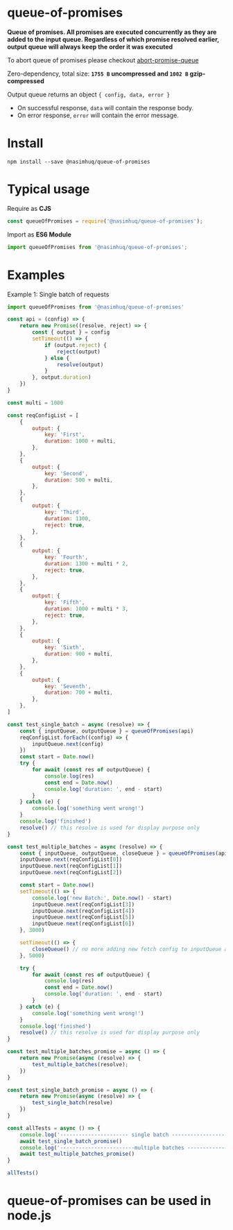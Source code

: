 # queue-of-promises
**Queue of promises. All promises are executed concurrently as they are added to the input queue. Regardless of which promise resolved earlier, output queue will always keep the order it was executed**

To abort queue of promises please checkout [abort-promise-queue](https://www.npmjs.com/package/@nasimhuq/abort-promise-queue)

Zero-dependency, total size: **`1755 B` uncompressed and `1002 B` gzip-compressed**

Output queue returns an object `{ config, data, error }`
  * On successful response, `data` will contain the response body.
  * On error response, `error` will contain the error message.


# Install

`npm install --save @nasimhuq/queue-of-promises`

# Typical usage

Require as **CJS**

```js
const queueOfPromises = require('@nasimhuq/queue-of-promises');
```

Import as **ES6 Module**
```js
import queueOfPromises from '@nasimhuq/queue-of-promises';
```

# Examples

Example 1: Single batch of requests

```js
import queueOfPromises from '@nasimhuq/queue-of-promises'

const api = (config) => {
    return new Promise((resolve, reject) => {
        const { output } = config
        setTimeout(() => {
            if (output.reject) {
                reject(output)
            } else {
                resolve(output)
            }
        }, output.duration)
    })
}

const multi = 1000

const reqConfigList = [
    {
        output: {
            key: 'First',
            duration: 1000 + multi,
        },
    },
    {
        output: {
            key: 'Second',
            duration: 500 + multi,
        },
    },
    {
        output: {
            key: 'Third',
            duration: 1300,
            reject: true,
        },
    },
    {
        output: {
            key: 'Fourth',
            duration: 1300 + multi * 2,
            reject: true,
        },
    },
    {
        output: {
            key: 'Fifth',
            duration: 1000 + multi * 3,
            reject: true,
        },
    },
    {
        output: {
            key: 'Sixth',
            duration: 900 + multi,
        },
    },
    {
        output: {
            key: 'Seventh',
            duration: 700 + multi,
        },
    },
]

const test_single_batch = async (resolve) => {
    const { inputQueue, outputQueue } = queueOfPromises(api)
    reqConfigList.forEach((config) => {
        inputQueue.next(config)
    })
    const start = Date.now()
    try {
        for await (const res of outputQueue) {
            console.log(res)
            const end = Date.now()
            console.log('duration: ', end - start)
        }
    } catch (e) {
        console.log('something went wrong!')
    }
    console.log('finished')
    resolve() // this resolve is used for display purpose only
}

const test_multiple_batches = async (resolve) => {
    const { inputQueue, outputQueue, closeQueue } = queueOfPromises(api, true, 500)
    inputQueue.next(reqConfigList[0])
    inputQueue.next(reqConfigList[1])
    inputQueue.next(reqConfigList[2])

    const start = Date.now()
    setTimeout(() => {
        console.log('new Batch:', Date.now() - start)
        inputQueue.next(reqConfigList[3])
        inputQueue.next(reqConfigList[4])
        inputQueue.next(reqConfigList[5])
        inputQueue.next(reqConfigList[6])
    }, 3000)

    setTimeout(() => {
        closeQueue() // no more adding new fetch config to inputQueue after this call.
    }, 5000)

    try {
        for await (const res of outputQueue) {
            console.log(res)
            const end = Date.now()
            console.log('duration: ', end - start)
        }
    } catch (e) {
        console.log('something went wrong!')
    }
    console.log('finished')
    resolve() // this resolve is used for display purpose only
}

const test_multiple_batches_promise = async () => {
    return new Promise(async (resolve) => {
        test_multiple_batches(resolve);
    })
}

const test_single_batch_promise = async () => {
    return new Promise(async (resolve) => {
        test_single_batch(resolve)
    })
}

const allTests = async () => {
    console.log('---------------------- single batch -------------------------')
    await test_single_batch_promise()
    console.log('------------------------multiple batches ------------------')
    await test_multiple_batches_promise()
}

allTests()

```

# queue-of-promises can be used in node.js

